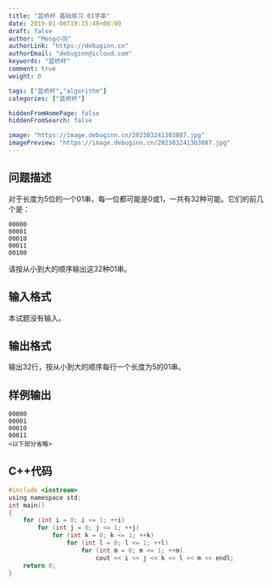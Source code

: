```yaml
---
title: "蓝桥杯 基础练习 01字串"
date: 2019-01-06T19:15:49+08:00
draft: false
author: "Meng小羽"
authorLink: "https://debuginn.cn"
authorEmail: "debuginn@icloud.com"
keywords: "蓝桥杯"
comment: true
weight: 0

tags: ["蓝桥杯","algorithm"]
categories: ["蓝桥杯"]

hiddenFromHomePage: false
hiddenFromSearch: false

image: "https://image.debuginn.cn/202303241303887.jpg"
imagePreview: "https://image.debuginn.cn/202303241303887.jpg"
---
```


## 问题描述

对于长度为5位的一个01串，每一位都可能是0或1，一共有32种可能。它们的前几个是：

```shell
00000
00001
00010
00011
00100
```

请按从小到大的顺序输出这32种01串。

## 输入格式

本试题没有输入。

## 输出格式

输出32行，按从小到大的顺序每行一个长度为5的01串。

## 样例输出

```shell
00000
00001
00010
00011
<以下部分省略>
```

## C++代码

```c
#include <iostream>
using namespace std;
int main()
{
    for (int i = 0; i <= 1; ++i)
        for (int j = 0; j <= 1; ++j)
            for (int k = 0; k <= 1; ++k)
                for (int l = 0; l <= 1; ++l)
                    for (int m = 0; m <= 1; ++m)
                        cout << i << j << k << l << m << endl;
    return 0;
}
```